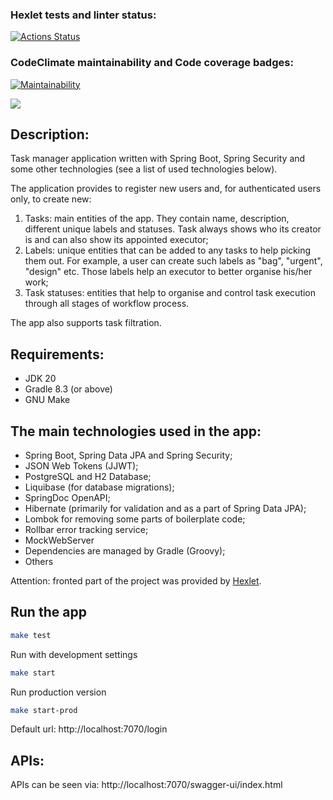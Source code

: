 ### Hexlet tests and linter status:
[![Actions Status](https://github.com/DmitriiGoltsov/java-project-73/workflows/hexlet-check/badge.svg)](https://github.com/DmitriiGoltsov/java-project-73/actions)

### CodeClimate maintainability and Code coverage badges:
[![Maintainability](https://api.codeclimate.com/v1/badges/995ece44c4d04e10c42d/maintainability)](https://codeclimate.com/github/DmitriiGoltsov/java-project-73/maintainability)

<a href="https://codeclimate.com/github/DmitriiGoltsov/java-project-73/test_coverage"><img src="https://api.codeclimate.com/v1/badges/995ece44c4d04e10c42d/test_coverage" /></a>

## Description:

Task manager application written with Spring Boot, Spring Security and some other technologies (see a list of used technologies below).

The application provides to register new users and, for authenticated users only, to create new:

1) Tasks: main entities of the app. They contain name, description, different unique labels and statuses. Task always shows who its creator is and can also show its appointed executor;
2) Labels: unique entities that can be added to any tasks to help picking them out. For example, a user can create such labels as "bag", "urgent", "design" etc. Those labels help an executor to better organise his/her work;
3) Task statuses: entities that help to organise and control task execution through all stages of workflow process.

The app also supports task filtration. 

## Requirements: 

* JDK 20
* Gradle 8.3 (or above)
* GNU Make

## The main technologies used in the app:

* Spring Boot, Spring Data JPA and Spring Security;
* JSON Web Tokens (JJWT);
* PostgreSQL and H2 Database;
* Liquibase (for database migrations);
* SpringDoc OpenAPI;
* Hibernate (primarily for validation and as a part of Spring Data JPA);
* Lombok for removing some parts of boilerplate code;
* Rollbar error tracking service;
* MockWebServer
* Dependencies are managed by Gradle (Groovy);
* Others

Attention: fronted part of the project was provided by [Hexlet](https://ru.hexlet.io).

## Run the app

``` zsh
make test
```

Run with development settings
``` zsh
make start
```

Run production version
```zsh
make start-prod
```
Default url: http://localhost:7070/login

## APIs:

APIs can be seen via: http://localhost:7070/swagger-ui/index.html